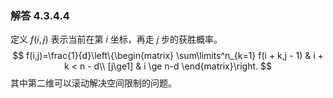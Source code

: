 ### 解答 4.3.4.4

定义 $f(i,j)$ 表示当前在第 $i$ 坐标，再走 $j$ 步的获胜概率。
$$
f(i,j)=\frac{1}{d}\left\{\begin{matrix}
\sum\limits^n_{k=1} f(i + k,j - 1) & i + k < n - d\\
 [j\ge1] & i \ge n-d
\end{matrix}\right.
$$
 其中第二维可以滚动解决空间限制的问题。

